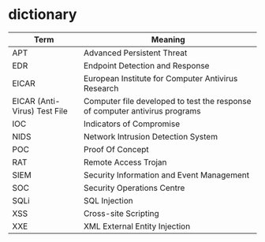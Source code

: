 # dictionary
Term|Meaning
---|---
APT|Advanced Persistent Threat
EDR|Endpoint Detection and Response
EICAR|European Institute for Computer Antivirus Research
EICAR (Anti-Virus) Test File|Computer file developed to test the response of computer antivirus programs
IOC|Indicators of Compromise
NIDS|Network Intrusion Detection System
POC|Proof Of Concept
RAT|Remote Access Trojan
SIEM|Security Information and Event Management
SOC|Security Operations Centre
SQLi|SQL Injection
XSS|Cross-site Scripting
XXE|XML External Entity Injection
